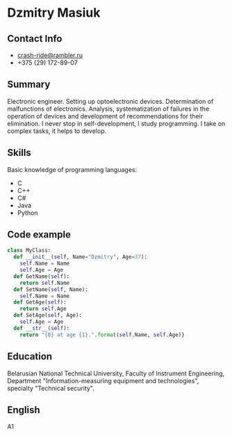 # Dzmitry Masiuk

## Contact Info
* crash-ride@rambler.ru
* +375 (29) 172-89-07

## Summary
Electronic engineer. Setting up optoelectronic devices. Determination of malfunctions of electronics. Analysis, systematization of failures in the operation of devices and development of recommendations for their elimination.
I never stop in self-development, I study programming. I take on complex tasks, it helps to develop.

## Skills
Basic knowledge of programming languages:
* C
* C++
* C#
* Java
* Python

## Code example
``` Python
class MyClass:
  def __init__(self, Name="Dzmitry", Age=37):
    self.Name = Name
    self.Age = Age
  def GetName(self):
    return self.Name
  def SetName(self, Name):
    self.Name = Name
  def GetAge(self):
    return self.Age
  def SetAge(self, Age): 
    self.Age = Age
  def __str__(self):
    return "{0} at age {1}.".format(self.Name, self.Age)}
```

## Education
Belarusian National Technical University, Faculty of Instrument Engineering, Department "Information-measuring equipment and technologies", specialty "Technical security".

## English
A1